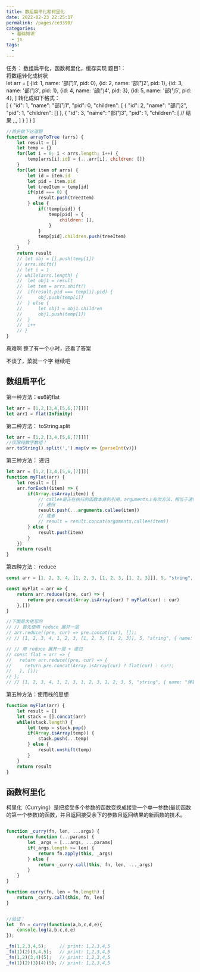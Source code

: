 ```yaml
---
title: 数组扁平化和柯里化
date: 2022-02-23 22:25:17
permalink: /pages/ce3390/
categories:
  - 基础知识
  - js
tags:
  - 
---
```

任务： 数组扁平化，函数柯里化，缓存实现
题目1：  
将数组转化成树状  
	let arr = [
		{id: 1, name: '部门1', pid: 0},
		{id: 2, name: '部门2', pid: 1},
		{id: 3, name: '部门3', pid: 1},
		{id: 4, name: '部门4', pid: 3},
		{id: 5, name: '部门5', pid: 4},
	]
转化成如下格式：  
	[
		{
			"id": 1,
			"name": "部门1",
			"pid": 0,
			"children": [
				{
					"id": 2,
					"name": "部门2",
					"pid": 1,
					"children": []
				},
				{
					"id": 3,
					"name": "部门3",
					"pid": 1,
					"children": [
						// 结果 ,,,
					]
				}
			]
		}
	]

```js
//首先做下这道题
function arrayToTree (arrs) {
	let result = []
	let temp = {}
	for(let i = 0; i < arrs.length; i++) {
		temp[arrs[i].id] = {...arr[i], children: []}
	}
	for(let item of arrs) {
		let id = item.id
		let pid = item.pid
		let treeItem = temp[id]
		if(pid === 0) {
			result.push(treeItem)
		} else {
			if(!temp[pid]) {
				temp[pid] = {
					children: [],
				}
			}
			temp[pid].children.push(treeItem)
		}
	}
	return result
	// let obj = [].push(temp[1])
	// arrs.shift()
	// let i = 1
	// while(arrs.length) {
	// 	let obj1 = result
	// 	let tem = arrs.shift()
	// 	if(result.pid === temp[i].pid) {
	// 		obj.push(temp[i])
	// 	} else {
	// 		let obj1 = obj1.children
	// 		obj1.push(temp[1])
	// 	}
	// 	i++
	// }
}

```
 真难啊 整了有一个小时，还看了答案

 不谈了，菜就一个字
继续吧

## 数组扁平化
第一种方法：es6的flat  
```js
let arr = [1,2,[3,4,[5,6,[7]]]]
let arr1 = flat(Infinity)
```

第二种方法： toString.split
```js
let arr = [1,2,[3,4,[5,6,[7]]]]
//仅限纯数字数组！
arr.toString().split(',').map(v => {parseInt(v)})

```

第三种方法： 递归
```js
let arr = [1,2,[3,4,[5,6,[7]]]]
function myFlat(arr) {
	let result = []
	arr.forEach((item) => {
		if(Array.isArray(item)) {
			// callee是正在执行的函数本身的引用，arguments上有次方法，相当于递归
			// 递归
			result.push(...arguments.callee(item))
			// 或者
			// result = result.concat(arguments.callee(item))
		} else {
			result.push(item)
		}
	})
	return result
}
```

第四种方法： reduce  
```js
const arr = [1, 2, 3, 4, [1, 2, 3, [1, 2, 3, [1, 2, 3]]], 5, "string", { name: "弹铁蛋同学" }]

const myFlat = arr => {
	return arr.reduce((pre, cur) => {
		return pre.concat(Array.isArray(cur) ? myFlat(cur) : cur)
	},[])
}

//下面是大佬写的
// // 首先使用 reduce 展开一层
// arr.reduce((pre, cur) => pre.concat(cur), []);
// // [1, 2, 3, 4, 1, 2, 3, [1, 2, 3, [1, 2, 3]], 5, "string", { name: "弹铁蛋同学" }];

// // 用 reduce 展开一层 + 递归
// const flat = arr => {
//   return arr.reduce((pre, cur) => {
//     return pre.concat(Array.isArray(cur) ? flat(cur) : cur);
//   }, []);
// };
// // [1, 2, 3, 4, 1, 2, 3, 1, 2, 3, 1, 2, 3, 5, "string", { name: "弹铁蛋同学" }];
```

第五种方法：使用栈的思想  
```js
function myFlat(arr) {
	let result = []
	let stack = [].concat(arr)
	while(stack.length) {
		let temp = stack.pop()
		if(Array.isArray(temp)) {
			stack.push(...temp)
		} else {
			result.unshift(temp)
		}
	}
	return result
}
```


## 函数柯里化
柯里化（Currying）是把接受多个参数的函数变换成接受一个单一参数(最初函数的第一个参数)的函数，并且返回接受余下的参数且返回结果的新函数的技术。  
```js

function _curry(fn, len, ...args) {
	return function (...params) {
		let _args = [...args, ...params]
		if(_args.length >= len) {
			return fn.apply(this, _args)
		} else {
			return _curry.call(this, fn, len, ..._args)
		}
	}
}

function curry(fn, len = fn.length) {
	return _curry.call(this, fn, len)
}


//验证：
let _fn = curry(function(a,b,c,d,e){
    console.log(a,b,c,d,e)
});

_fn(1,2,3,4,5);     // print: 1,2,3,4,5
_fn(1)(2)(3,4,5);   // print: 1,2,3,4,5
_fn(1,2)(3,4)(5);   // print: 1,2,3,4,5
_fn(1)(2)(3)(4)(5); // print: 1,2,3,4,5

```
